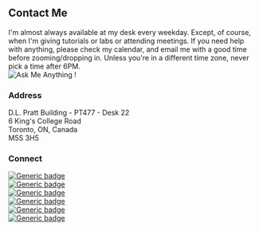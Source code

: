 ## Contact Me

I'm almost always available at my desk every weekday. Except, of course, when I'm giving tutorials or labs or attending meetings. If you need help with anything, please check my calendar, and email me with a good time before zooming/dropping in. Unless you're in a different time zone, never pick a time after 6PM.  
![Ask Me Anything !](https://img.shields.io/badge/Ask%20me-anything-1abc9c.svg)

### Address
D.L. Pratt Building - PT477 - Desk 22  
6 King's College Road  
Toronto, ON, Canada  
M5S 3H5

### Connect
[![Generic badge](https://img.shields.io/badge/Github-Visit-white.svg?style=for-the-badge&logo=github&logoColor=white)](https://github.com/mewais)  
[![Generic badge](https://img.shields.io/badge/LinkedIn-Connect-blue.svg?style=for-the-badge&logo=linkedin&logoColor=white)](https://www.linkedin.com/in/mohammadewais/)  
[![Generic badge](https://img.shields.io/badge/StackOverFlow-View-orange.svg?style=for-the-badge&logo=stackoverflow&logoColor=white)](https://stackoverflow.com/users/2328163/prowi)  
[![Generic badge](https://img.shields.io/badge/Zoom-Call-blue.svg?style=for-the-badge&logo=zoom&logoColor=white)](https://utoronto.zoom.us/j/5082015188)  
[![Generic badge](https://img.shields.io/badge/Email-Send-yellow.svg?style=for-the-badge&logo=mail.ru&logoColor=white)](mailto:mewais@ece.utoronto.ca)  
[![Generic badge](https://img.shields.io/badge/Resume-Download-green.svg?style=for-the-badge&logo=libreoffice&logoColor=white)](https://drive.google.com/file/d/1oG41mUDHMA4laoNCwbOkU0qLqvCzwXaP/view?usp=sharing)  
